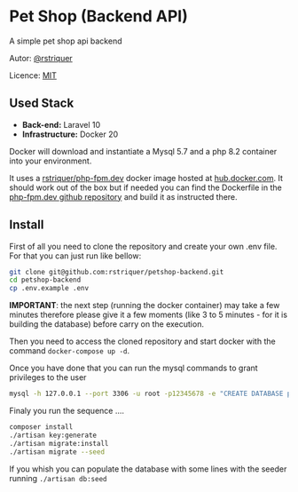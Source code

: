 # Pet Shop (Backend API)

A simple pet shop api backend

Autor: [@rstriquer](https://gist.io/@rstriquer/4e8012db1a55bebdc99672d2d178bbaa/)

Licence: [MIT](https://choosealicense.com/licenses/mit/)

## Used Stack

-   **Back-end:** Laravel 10
-   **Infrastructure:** Docker 20

Docker will download and instantiate a Mysql 5.7 and a php 8.2 container into
your environment.

It uses a [rstriquer/php-fpm.dev](https://hub.docker.com/r/rstriquer/php-fpm.dev)
docker image hosted at [hub.docker.com](https://hub.docker.com). It should work
out of the box but if needed you can find the Dockerfile in the
[php-fpm.dev github repository](https://github.com/rstriquer/docker-dev.php-fpm/tree/8.2-dev)
and build it as instructed there.

## Install

First of all you need to clone the repository and create your own .env file. For that you can just run like bellow:

```bash
git clone git@github.com:rstriquer/petshop-backend.git
cd petshop-backend
cp .env.example .env
```

**IMPORTANT**: the next step (running the docker container) may take a few minutes therefore please give it a few moments (like 3 to 5 minutes - for it is building the database) before carry on the execution.

Then you need to access the cloned repository and start docker with the command `docker-compose up -d`.

Once you have done that you can run the mysql commands to grant privileges to the user

```bash
mysql -h 127.0.0.1 --port 3306 -u root -p12345678 -e "CREATE DATABASE petshop_dev; GRANT ALL PRIVILEGES ON petshop_dev.* TO 'petshop'@'%' IDENTIFIED BY '12345678';"
```

Finaly you run the sequence ....

```bash
composer install
./artisan key:generate
./artisan migrate:install
./artisan migrate --seed
```

If you whish you can populate the database with some lines with the seeder running `./artisan db:seed`
